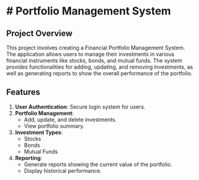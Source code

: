 # # Portfolio Management System

## Project Overview
This project involves creating a Financial Portfolio Management System. The application allows users to manage their investments in various financial instruments like stocks, bonds, and mutual funds. The system provides functionalities for adding, updating, and removing investments, as well as generating reports to show the overall performance of the portfolio.

## Features
1. **User Authentication**: Secure login system for users.
2. **Portfolio Management**:
   - Add, update, and delete investments.
   - View portfolio summary.
3. **Investment Types**:
   - Stocks
   - Bonds
   - Mutual Funds
4. **Reporting**:
   - Generate reports showing the current value of the portfolio.
   - Display historical performance.

